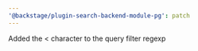 ```yaml
---
'@backstage/plugin-search-backend-module-pg': patch
---
```


Added the < character to the query filter regexp
